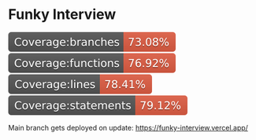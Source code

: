 # Funky Interview

![Alt text](./coverage/badge-branches.svg)
![Alt text](./coverage/badge-functions.svg)
![Alt text](./coverage/badge-lines.svg)
![Alt text](./coverage/badge-statements.svg)

Main branch gets deployed on update: https://funky-interview.vercel.app/
